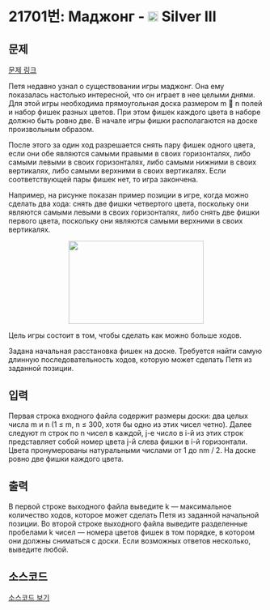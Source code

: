 # 21701번: Маджонг - <img src="https://static.solved.ac/tier_small/8.svg" style="height:20px" /> Silver III

<!-- performance -->

<!-- 문제 제출 후 깃허브에 푸시를 했을 때 제출한 코드의 성능이 입력될 공간입니다.-->

<!-- end -->

## 문제

[문제 링크](https://boj.kr/21701)


<p>Петя недавно узнал о существовании игры маджонг. Она ему показалась настолько интересной, что он играет в нее целыми днями. Для этой игры необходима прямоугольная доска размером m  n полей и набор фишек разных цветов. При этом фишек каждого цвета в наборе должно быть ровно две. В начале игры фишки располагаются на доске произвольным образом.&nbsp;</p>

<p>После этого за один ход разрешается снять пару фишек одного цвета, если они обе являются самыми правыми в своих горизонталях, либо самыми левыми в своих горизонталях, либо самыми нижними в своих вертикалях, либо самыми верхними в своих вертикалях. Если соответствующей пары фишек нет, то игра закончена.</p>

<p>Например, на рисунке показан пример позиции в игре, когда можно сделать два хода: снять две фишки четвертого цвета, поскольку они являются самыми левыми в своих горизонталях, либо снять две фишки первого цвета, поскольку они являются самыми верхними в своих вертикалях.</p>

<p style="text-align: center;"><img alt="" src="https://upload.acmicpc.net/36437e0b-f73d-4f1a-bc60-55323c62809c/-/preview/" style="width: 267px; height: 164px;"></p>

<p>Цель игры состоит в том, чтобы сделать как можно больше ходов.&nbsp;</p>

<p>Задана начальная расстановка фишек на доске. Требуется найти самую длинную последовательность ходов, которую может сделать Петя из заданной позиции.</p>



## 입력


<p>Первая строка входного файла содержит размеры доски: два целых числа m и n (1 ≤ m, n ≤ 300, хотя бы одно из этих чисел четно). Далее следуют m строк по n чисел в каждой,&nbsp;j-е число в i-й из этих строк представляет собой номер цвета j-й слева фишки в i-й горизонтали. Цвета пронумерованы натуральными числами от 1 до nm / 2. На доске ровно две фишки каждого цвета.</p>



## 출력


<p>В первой строке выходного файла выведите k — максимальное количество ходов, которое может сделать Петя из заданной начальной позиции. Во второй строке выходного файла выведите разделенные пробелами k чисел — номера цветов фишек в том порядке, в котором они должны сниматься с доски. Если возможных ответов несколько, выведите любой.</p>



## 소스코드

[소스코드 보기](Маджонг.py)